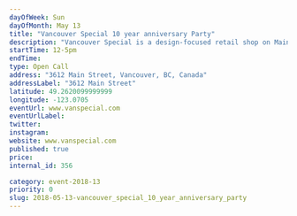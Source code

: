 ```yaml
---
dayOfWeek: Sun
dayOfMonth: May 13
title: "Vancouver Special 10 year anniversary Party"
description: "Vancouver Special is a design-focused retail shop on Main + 20th which opened in the Spring of 2008. We offer a special mix of local and international furniture, lighting, design accessories,and art+architecture books. As a thank you to the Mount Pleasant neighbourhood and the entire Vancouver design community for all their support over the past 10 years, we will be hosting an afternoon of food, fun, giveaways, in store promotions and kids activities. "
startTime: 12-5pm
endTime: 
type: Open Call
address: "3612 Main Street, Vancouver, BC, Canada"
addressLabel: "3612 Main Street"
latitude: 49.2620099999999
longitude: -123.0705
eventUrl: www.vanspecial.com
eventUrlLabel: 
twitter: 
instagram: 
website: www.vanspecial.com
published: true
price: 
internal_id: 356

category: event-2018-13
priority: 0
slug: 2018-05-13-vancouver_special_10_year_anniversary_party
---
```

